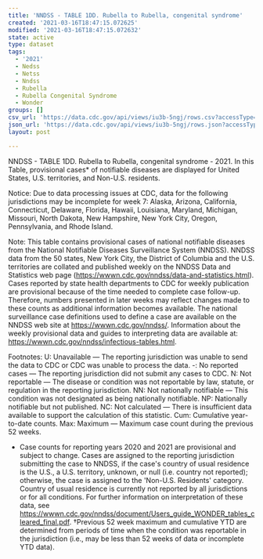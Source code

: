 ```yaml
---
title: 'NNDSS - TABLE 1DD. Rubella to Rubella, congenital syndrome'
created: '2021-03-16T18:47:15.072625'
modified: '2021-03-16T18:47:15.072632'
state: active
type: dataset
tags:
  - '2021'
  - Nedss
  - Netss
  - Nndss
  - Rubella
  - Rubella Congenital Syndrome
  - Wonder
groups: []
csv_url: 'https://data.cdc.gov/api/views/iu3b-5ngj/rows.csv?accessType=DOWNLOAD'
json_url: 'https://data.cdc.gov/api/views/iu3b-5ngj/rows.json?accessType=DOWNLOAD'
layout: post

---
```

NNDSS - TABLE 1DD. Rubella to Rubella, congenital syndrome - 2021. In this Table, provisional cases* of notifiable diseases are displayed for United States, U.S. territories, and Non-U.S. residents.

Notice: Due to data processing issues at CDC, data for the following jurisdictions may be incomplete for week 7: Alaska, Arizona, California, Connecticut, Delaware, Florida, Hawaii, Louisiana, Maryland, Michigan, Missouri, North Dakota, New Hampshire, New York City, Oregon, Pennsylvania, and Rhode Island.

Note: 
This table contains provisional cases of national notifiable diseases from the National Notifiable Diseases Surveillance System (NNDSS). NNDSS data from the 50 states, New York City, the District of Columbia and the U.S. territories are collated and published weekly on the NNDSS Data and Statistics web page (https://wwwn.cdc.gov/nndss/data-and-statistics.html). Cases reported by state health departments to CDC for weekly publication are provisional because of the time needed to complete case follow-up. Therefore, numbers presented in later weeks may reflect changes made to these counts as additional information becomes available. The national surveillance case definitions used to define a case are available on the NNDSS web site at https://wwwn.cdc.gov/nndss/. Information about the weekly provisional data and guides to interpreting data are available at: https://wwwn.cdc.gov/nndss/infectious-tables.html. 

Footnotes:
U: Unavailable — The reporting jurisdiction was unable to send the data to CDC or CDC was unable to process the data.
-: No reported cases — The reporting jurisdiction did not submit any cases to CDC.
N: Not reportable — The disease or condition was not reportable by law, statute, or regulation in the reporting jurisdiction.
NN: Not nationally notifiable — This condition was not designated as being nationally notifiable.
NP: Nationally notifiable but not published.
NC: Not calculated — There is insufficient data available to support the calculation of this statistic.
Cum: Cumulative year-to-date counts.
 Max: Maximum — Maximum case count during the previous 52 weeks.
  * Case counts for reporting years 2020 and 2021 are provisional and subject to change. Cases are assigned to the reporting jurisdiction submitting the case to NNDSS, if the case's country of usual residence is the U.S., a U.S. territory, unknown, or null (i.e. country not reported); otherwise, the case is assigned to the 'Non-U.S. Residents' category. Country of usual residence is currently not reported by all jurisdictions or for all conditions. For further information on interpretation of these data, see https://wwwn.cdc.gov/nndss/document/Users_guide_WONDER_tables_cleared_final.pdf. 
†Previous 52 week maximum and cumulative YTD are determined from periods of time when the condition was reportable in the jurisdiction (i.e., may be less than 52 weeks of data or incomplete YTD data).

